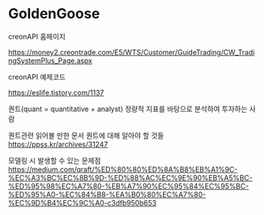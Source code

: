 # GoldenGoose

creonAPI 홈페이지

  https://money2.creontrade.com/E5/WTS/Customer/GuideTrading/CW_TradingSystemPlus_Page.aspx


creonAPI 예제코드

  https://eslife.tistory.com/1137


퀀트(quant = quantitative + analyst)
정량적 지표를 바탕으로 분석하여 투자하는 사람

퀀트관련 읽어볼 만한 문서
퀀트에 대해 알아야 할 것들
https://ppss.kr/archives/31247

모델링 시 발생할 수 있는 문제점
https://medium.com/qraft/%ED%80%80%ED%8A%B8%EB%A1%9C-%EC%A3%BC%EC%8B%9D-%ED%88%AC%EC%9E%90%EB%A5%BC-%ED%95%98%EC%A7%80-%EB%A7%90%EC%95%84%EC%95%BC-%ED%95%A0-%EC%84%B8-%EA%B0%80%EC%A7%80-%EC%9D%B4%EC%9C%A0-c3dfb950b653
